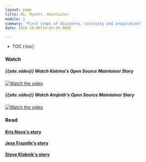 ```yaml
---
layout: page
title: Me, Myself, Maintainer
module: 1
summary: "First steps of discovery, curiosity and inspiration"
date: 2016-10-06T14:05:56.000Z

---
```


* TOC
{:toc}


### Watch

##### {{site.video}} Watch Katrina's Open Source Maintainer Story

[![Watch the video](https://img.youtube.com/vi/MjKwvdF7SrA/0.jpg)](https://www.youtube.com/watch?v=MjKwvdF7SrA)

##### {{site.video}} Watch Amjinth's Open Source Maintainer Story

[![Watch the video](https://img.youtube.com/vi/paS09pRV8bY/0.jpg)](https://www.youtube.com/watch?v=paS09pRV8bY)

### Read
####  [Kris Nova's story](https://github.com/case-studies/kris-nova)
####  [Jess Frazelle's story](https://github.com/case-studies/jessfraz)
####  [Steve Klabnik's story](https://words.steveklabnik.com/how-to-be-an-open-source-gardener)
